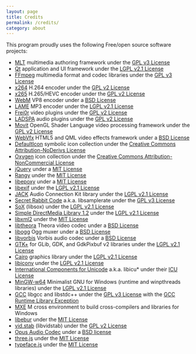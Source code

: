 ```yaml
---
layout: page
title: Credits
permalink: /credits/
category: about
---
```


This program proudly uses the following Free/open source software
projects:

-   [MLT](http://www.mltframework.org/) multimedia authoring framework
    under the [GPL v3 License](http://www.gnu.org/licenses/gpl-3.0.html)
-   [Qt](http://qt-project.org/) application and UI framework under the
    [LGPL v2.1 License](http://www.gnu.org/licenses/lgpl-2.1.html)
-   [FFmpeg](http://www.ffmpeg.org/) multimedia format and codec
    libraries under the [GPL v3
    License](http://www.gnu.org/licenses/gpl-3.0.html)
-   [x264](http://www.videolan.org/developers/x264.html) H.264 encoder
    under the [GPL v2 License](http://www.gnu.org/licenses/gpl-2.0.html)
-   [x265](http://x265.org/) H.265/HEVC encoder under the [GPL v2
    License](http://www.gnu.org/licenses/gpl-2.0.html)
-   [WebM](http://www.webmproject.org/) VP8 encoder under a [BSD
    License](http://www.webmproject.org/license/software/)
-   [LAME](http://lame.sourceforge.net/) MP3 encoder under the [LGPL
    v2.1 License](http://www.gnu.org/licenses/lgpl-2.1.html)
-   [Frei0r](http://www.dyne.org/software/frei0r/) video plugins under
    the [GPL v2 License](http://www.gnu.org/licenses/gpl-2.0.html)
-   [LADSPA](http://www.ladspa.org/) audio plugins under the [GPL v2
    License](http://www.gnu.org/licenses/gpl-2.0.html)
-   [Movit](http://git.sesse.net/movit/) OpenGL Shader Language video
    processing framework under the [GPL v2
    License](http://www.gnu.org/licenses/gpl-2.0.html)
-   [WebVfx](http://rectalogic.github.io/webvfx/) HTML5 and QML video
    effects framework under a [BSD
    License](http://rectalogic.github.io/webvfx/license.html)
-   [DefaultIcon](http://www.defaulticon.com/) symbolic icon collection
    under the [Creative Commons Attribution-NoDerivs
    License](http://creativecommons.org/licenses/by-nd/3.0/legalcode)
-   [Oxygen](http://www.oxygen-icons.org/) icon collection under the
    [Creative Commons Attribution-NonCommercial
    License](http://creativecommons.org/licenses/by-nc/2.5/legalcode)
-   [jQuery](http://jquery.org/) under a [MIT
    License](https://raw.githubusercontent.com/jquery/jquery/master/LICENSE.txt)
-   [Rangy](http://code.google.com/p/rangy/) under the [MIT
    License](http://opensource.org/licenses/mit-license.php)
-   [libepoxy](https://github.com/anholt/libepoxy) under a [MIT
    License](https://raw.githubusercontent.com/anholt/libepoxy/master/COPYING)
-   [libexif](http://libexif.sourceforge.net/) under the [LGPL v2.1
    License](http://www.gnu.org/licenses/lgpl-2.1.html)
-   [JACK](http://jackaudio.org/) Audio Connection Kit library under the
    [LGPL v2.1 License](http://www.gnu.org/licenses/lgpl-2.1.html)
-   [Secret Rabbit Code](http://www.mega-nerd.com/SRC/) a.k.a.
    libsamplerate under the [GPL v3
    License](http://www.gnu.org/licenses/gpl-3.0.html)
-   [SoX](http://sox.sourceforge.net/) (libsox) under the [LGPL v2.1
    License](http://www.gnu.org/licenses/lgpl-2.1.html)
-   [Simple DirectMedia Library 1.2](http://www.libsdl.org/) under the
    [LGPL v2.1 License](http://www.gnu.org/licenses/lgpl-2.1.html)
-   [libxml2](http://www.xmlsoft.org/) under the [MIT
    License](http://opensource.org/licenses/mit-license.php)
-   [libtheora](http://www.theora.org/) Theora video codec under a [BSD
    License](https://svn.xiph.org/trunk/theora/LICENSE)
-   [libogg](http://xiph.org/ogg/) Ogg muxer under a [BSD
    License](http://www.xiph.org/licenses/bsd/)
-   [libvorbis](http://xiph.org/vorbis/) Vorbis audio codec under a [BSD
    License](http://www.xiph.org/licenses/bsd/)
-   [GTK+](http://www.gtk.org/) for GLib, GDK, and GdkPixbuf v2
    libraries under the [LGPL v2.1
    License](http://www.gnu.org/licenses/lgpl-2.1.html)
-   [Cairo](http://cairographics.org/) graphics library under the [LGPL
    v2.1 License](http://www.gnu.org/licenses/lgpl-2.1.html)
-   [libiconv](http://www.gnu.org/software/libiconv/) under the [LGPL
    v2.1 License](http://www.gnu.org/licenses/lgpl-2.1.html)
-   [International Components for
    Unicode](http://site.icu-project.org/) a.k.a. libicu\* under their
    [ICU
    License](http://source.icu-project.org/repos/icu/icu/trunk/license.html)
-   [MinGW-w64](http://mingw-w64.sourceforge.net/) Minimalist GNU for
    Windows (runtime and winpthreads libraries) under the [LGPL v2.1
    License](http://www.gnu.org/licenses/lgpl-2.1.html)
-   [GCC](http://gcc.gnu.org/) libgcc and libstdc++ under the [GPL v3
    License](http://www.gnu.org/licenses/gpl-3.0.html) with the [GCC
    Runtime Library
    Exception](http://gcc.gnu.org/onlinedocs/libstdc++/manual/license.html)
-   [MXE](http://mxe.cc/) M cross environment to build cross-compilers
    and libraries for Windows
-   [libebur](https://github.com/jiixyj/libebur128) under the [MIT
    License](http://opensource.org/licenses/mit-license.php)
-   [vid.stab](https://github.com/georgmartius/vid.stab) (libvidstab)
    under the [GPL v2 License](http://www.gnu.org/licenses/gpl-2.0.html)
-   [Opus Audio Codec](http://www.opus-codec.org/) under a [BSD
    license](http://www.opus-codec.org/license/)
-   [three.js](http://threejs.org/) under the [MIT
    License](http://opensource.org/licenses/mit-license.php)
-   [typeface.js](http://typeface.neocracy.org/) under the [MIT
    License](http://opensource.org/licenses/mit-license.php)
